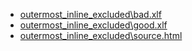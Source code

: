- [outermost_inline_excluded\bad.xlf](outermost_inline_excluded\bad.xlf) 
- [outermost_inline_excluded\good.xlf](outermost_inline_excluded\good.xlf) 
- [outermost_inline_excluded\source.html](outermost_inline_excluded\source.html) 
